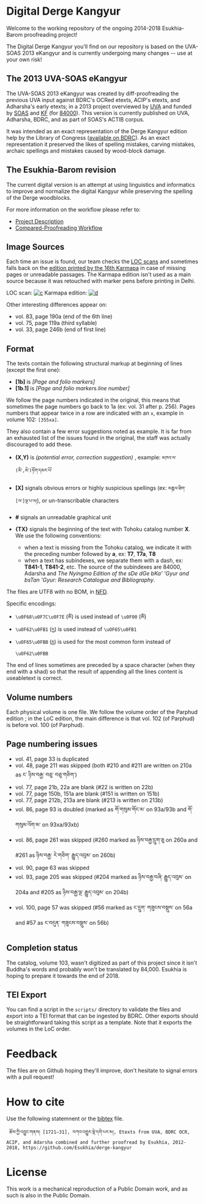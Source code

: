 # Digital Derge Kangyur

Welcome to the working repository of the ongoing 2014-2018 Esukhia-Barom proofreading project!

The Digital Derge Kangyur you'll find on our repository is based on the UVA-SOAS 2013 eKangyur and is currently undergoing many changes -- use at your own risk!

## The 2013 UVA-SOAS eKangyur

The UVA-SOAS 2013 eKangyur was created by diff-proofreading the previous UVA input against BDRC's OCRed etexts, ACIP's etexts, and Adharsha's early etexts; in a 2013 project overviewed by [UVA](http://www.virginia.edu/) and funded by [SOAS](https://www.soas.ac.uk/) and [KF](https://khyentsefoundation.org/) (for [84000](http://84000.co/)). This version is currently published on UVA, Adharsha, BDRC, and as part of SOAS's ACTIB corpus.

It was intended as an exact representation of the Derge Kangyur edition help by the Library of Congress ([available on BDRC](https://www.tbrc.org/#!rid=W4CZ5369)). As an exact representation it preserved the likes of spelling mistakes, carving mistakes, archaic spellings and mistakes caused by wood-block damage.

## The Esukhia-Barom revision

The current digital version is an attempt at using linguistics and informatics to improve and normalize the digital Kangyur while preserving the spelling of the Derge woodblocks.

For more information on the workflow please refer to:
* [Project Description](https://docs.google.com/document/d/17RGGczT9bZl5Hoy7Z6Avo-xympw6eFDeHlecrdVadkM/edit?usp=sharing)
* [Compared-Proofreading Workflow](https://docs.google.com/document/d/1BobLBqSRvyOCissiYx9kCprbJsU5YDFpKf0NzPkX_Aw/edit?usp=sharing)

## Image Sources

Each time an issue is found, our team checks the [LOC scans](https://www.tbrc.org/#!rid=W4CZ5369) and sometimes falls back on the [edition printed by the 16th Karmapa](https://www.tbrc.org/#!rid=W22084) in case of missing pages or unreadable passages. The Karmapa edition isn't used as a main source because it was retouched with marker pens before printing in Delhi.

LOC scan:
[![c](https://user-images.githubusercontent.com/17675331/43990148-21cbc09a-9d8a-11e8-8543-a9b9bbf17575.png)](http://iiif.bdrc.io/image/v2/bdr:V4CZ5369_I1KG9159::I1KG91590494.jpg/full/full/0/default.jpg)
Karmapa edition:
[![d](https://user-images.githubusercontent.com/17675331/43990149-22e786d0-9d8a-11e8-9ad3-8557a397232f.png)](http://iiif.bdrc.io/image/v2/bdr:V22084_I0918::09180494.tif/full/full/0/default.jpg)

Other interesting differences appear on:
- vol. 83, page 190a (end of the 6th line)
- vol. 75, page 119a (third syllable)
- vol. 33, page 246b (end of first line)

## Format

The texts contain the following structural markup at beginning of lines (except the first one):

* **[1b]** is _[Page and folio markers]_
* **[1b.1]** is _[Page and folio markers.line number]_

We follow the page numbers indicated in the original, this means that sometimes the page numbers go back to 1a (ex: vol. 31 after p. 256). Pages numbers that appear twice in a row are indicated with an `x`, example in volume 102: `[355xa]`.

They also contain a few error suggestions noted as example. It is far from an exhausted list of the issues found in the original, the staff was actually discouraged to add these.

* **(X,Y)** is _(potential error, correction suggestion)_ , example: `མཁའ་ལ་(མི་,མེ་)ཏོག་དམར་པོ་`

* **[X]** signals obvious errors or highly suspicious spellings (ex: `མཎྜལ་ཐིག་[ལ་]ལྔ་པ་ལ།`), or un-transcribable characters
* **#** signals an unreadable graphical unit
* **{TX}** signals the beginning of the text with Tohoku catalog number **X**. We use the following conventions:
  * when a text is missing from the Tohoku catalog, we indicate it with the preceding number followed by **a**, ex: **T7**, **T7a**, **T8**
  * when a text has subindexes, we separate them with a dash, ex: **T841-1**, **T841-2**, etc. The source of the subindexes are 84000, Adarsha and *The Nyingma Edition of the sDe dGe bKa' 'Gyur and bsTan 'Gyur: Research Catalogue and Bibliography*.

The files are UTF8 with no BOM, in [NFD](http://unicode.org/reports/tr15/).

Specific encodings:
 - `\u0F68\u0F7C\u0F7E` (`ཨོཾ`) is used instead of `\u0F00` (`ༀ`)
 - `\uOF62\u0FB1` (`རྱ`) is used instead of `\uOF65\u0FB1`
 - `\uOF65\u0FBB` (`ཪྻ`) is used for the most common form instead of `\uOF62\u0FBB`

The end of lines sometimes are preceded by a space character (when they end with a shad) so that the result of appending all the lines content is useabletext is correct.

## Volume numbers

Each physical volume is one file. We follow the volume order of the Parphud edition ; in the LoC edition, the main difference is that vol. 102 (of Parphud) is before vol. 100 (of Parphud).

## Page numbering issues

- vol. 41, page 33 is duplicated
- vol. 48, page 211 was skipped (both #210 and #211 are written on 210a as ང་ ཉིས་བརྒྱ་ བཅུ་ བཅུ་གཅིག་)
- vol. 77, page 21b, 22a are blank (#22 is written on 22b)
- vol. 77, page 150b, 151a are blank (#151 is written on 151b)
- vol. 77, page 212b, 213a are blank (#213 is written on 213b)
- vol. 86, page 93 is doubled (marked as གོ་གསུམ་གོང་མ་ on 93a/93b and གོ་གསུམ་འོག་མ་ on 93xa/93xb)
- vol. 86, page 261 was skipped (#260 marked as ཉིས་བརྒྱ་དྲུག་ཅུ on 260a and #261 as ཉིས་བརྒྱ་ རེ་གཅིག་ རྒྱུད་འབུམ་ on 260b)
- vol. 90, page 63 was skipped
- vol. 93, page 205 was skipped (#204 marked as ཉིས་བརྒྱ་བཞི་ རྒྱུད་འབུམ་ on 204a and #205 as ཉིས་བརྒྱ་ལྔ་ རྒྱུད་འབུམ་ on 204b)
- vol. 100, page 57 was skipped (#56 marked as ང་དྲུག་ གཟུངས་བསྡུས་ on 56a and #57 as ང་བདུན་ གཟུངས་བསྡུས་ on 56b)

## Completion status

The catalog, volume 103, wasn't digitized as part of this project since it isn't Buddha's words and probably won't be translated by 84,000. Esukhia is hoping to prepare it towards the end of 2018.

## TEI Export

You can find a script in the `scripts/` directory to validate the files and export into a TEI format that can be ingested by BDRC. Other exports should be straightforward taking this script as a template. Note that it exports the volumes in the LoC order.

# Feedback

The files are on Github hoping they'll improve, don't hesitate to signal errors with a pull request!

# How to cite

Use the following statemnent or the [bibtex](https://github.com/Esukhia/derge-kangyur/blob/master/derge-kangyur.bib) file.
    
     ཆོས་ཀྱི་འབྱུང་གནས། [1721–31], བཀའ་འགྱུར་སྡེ་དགེ་པར་མ།, Etexts from UVA, BDRC OCR, ACIP, and Adarsha combined and further proofread by Esukhia, 2012-2018, https://github.com/Esukhia/derge-kangyur

# License

This work is a mechanical reproduction of a Public Domain work, and as such is also in the Public Domain.
